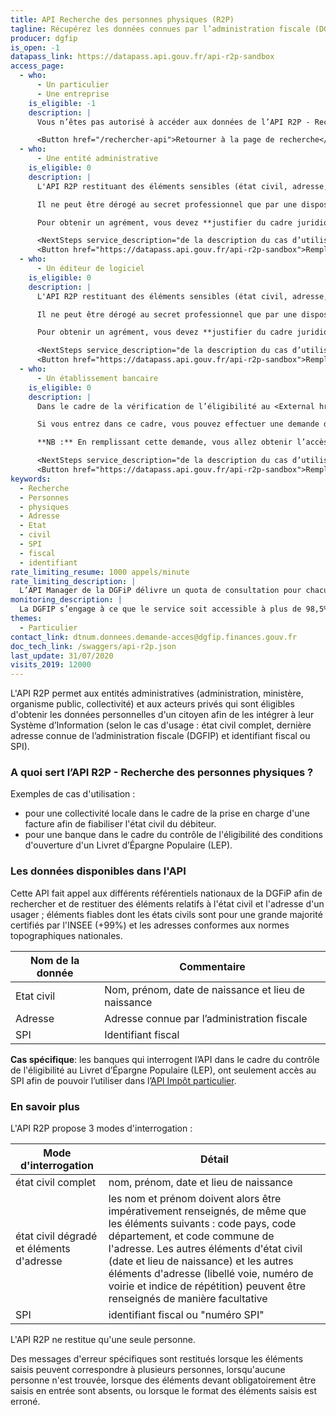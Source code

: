 ```yaml
---
title: API Recherche des personnes physiques (R2P)
tagline: Récupérez les données connues par l’administration fiscale (DGFIP) sur une personne physique (état civil, adresse, identifiant fiscal)
producer: dgfip
is_open: -1
datapass_link: https://datapass.api.gouv.fr/api-r2p-sandbox
access_page:
  - who:
      - Un particulier
      - Une entreprise
    is_eligible: -1
    description: |
      Vous n’êtes pas autorisé à accéder aux données de l’API R2P - Recherche des personnes physiques.

      <Button href="/rechercher-api">Retourner à la page de recherche</Button>
  - who:
      - Une entité administrative
    is_eligible: 0
    description: |
      L'API R2P restituant des éléments sensibles (état civil, adresse, identifiant fiscal), elle est couverte par la règle du secret professionnel prévue par les dispositions de l’article <External href="https://www.legifrance.gouv.fr/affichCodeArticle.do?cidTexte=LEGITEXT000031366350&idArticle=LEGIARTI000031367308&dateTexte=&categorieLien=cid">l'article L100-3</External> du Livre des Procédures Fiscales, car ceux-ci constituent des données nominatives et personnelles.

      Il ne peut être dérogé au secret professionnel que par une disposition législative spécifique. En conséquence, les informations restituées par l'API R2P ne peuvent être communiquées qu’aux personnes, organismes ou autorités bénéficiant d’une telle mesure et dans la limite fixée par la loi.

      Pour obtenir un agrément, vous devez **justifier du cadre juridique** dans lequel s’inscrit votre demande.

      <NextSteps service_description="de la description du cas d’utilisation" />
      <Button href="https://datapass.api.gouv.fr/api-r2p-sandbox">Remplir une demande</Button>
  - who:
      - Un éditeur de logiciel
    is_eligible: 0
    description: |
      L'API R2P restituant des éléments sensibles (état civil, adresse, identifiant fiscal), elle est couverte par la règle du secret professionnel prévue par les dispositions de l’article <External href="https://www.legifrance.gouv.fr/affichCodeArticle.do?cidTexte=LEGITEXT000031366350&idArticle=LEGIARTI000031367308&dateTexte=&categorieLien=cid">l'article L100-3</External> du Livre des Procédures Fiscales, car ceux-ci constituent des données nominatives et personnelles.

      Il ne peut être dérogé au secret professionnel que par une disposition législative spécifique. En conséquence, les informations restituées par l'API R2P ne peuvent être communiquées qu’aux personnes, organismes ou autorités bénéficiant d’une telle mesure et dans la limite fixée par la loi.

      Pour obtenir un agrément, vous devez **justifier du cadre juridique** dans lequel s’inscrit votre demande.

      <NextSteps service_description="de la description du cas d’utilisation" is_editeur={true}/>
      <Button href="https://datapass.api.gouv.fr/api-r2p-sandbox">Remplir une demande</Button>
  - who:
      - Un établissement bancaire
    is_eligible: 0
    description: |
      Dans le cadre de la vérification de l’éligibilité au <External href="https://www.service-public.fr/particuliers/vosdroits/F2367">LEP</External> les banques peuvent être considérées comme une administration au sens de <External href="https://www.legifrance.gouv.fr/affichCodeArticle.do?cidTexte=LEGITEXT000031366350&idArticle=LEGIARTI000031367308&dateTexte=&categorieLien=cid">l'article L100-3</External> du *code des relations entre le public et l'administration*.

      Si vous entrez dans ce cadre, vous pouvez effectuer une demande d'habilitation à l’API R2P.

      **NB :** En remplissant cette demande, vous allez obtenir l’accès à l'API R2P. Afin d'accéder aux données il est également nécessaire d’avoir accès à <External href="/les-api/impot-particulier/demande-acces">l'API Impôt Particulier</External>, qui contient les données nécessaires à la vérification de l'éligibilité au LEP.

      <NextSteps service_description="de la description du cas d’utilisation"/>
      <Button href="https://datapass.api.gouv.fr/api-r2p-sandbox">Remplir une demande</Button>
keywords:
  - Recherche
  - Personnes
  - physiques
  - Adresse
  - Etat
  - civil
  - SPI
  - fiscal
  - identifiant
rate_limiting_resume: 1000 appels/minute
rate_limiting_description: |
  L’API Manager de la DGFiP délivre un quota de consultation pour chacun de ses partenaires pour chaque API utilisée. Concernant l'API R2P le quota par partenaire est fixé à 1 000 appels à la minute.
monitoring_description: |
  La DGFIP s’engage à ce que le service soit accessible à plus de 98,5% et à communiquer sur les coupures de service ponctuelles qui pourraient survenir.
themes:
  - Particulier
contact_link: dtnum.donnees.demande-acces@dgfip.finances.gouv.fr
doc_tech_link: /swaggers/api-r2p.json
last_update: 31/07/2020
visits_2019: 12000
---
```


L'API R2P permet aux entités administratives (administration, ministère, organisme public, collectivité) et aux acteurs privés qui sont éligibles d'obtenir les données personnelles d'un citoyen afin de les intégrer à leur Système d’Information (selon le cas d'usage : état civil complet, dernière adresse connue de l’administration fiscale (DGFIP) et identifiant fiscal ou SPI).

### A quoi sert l’API R2P - Recherche des personnes physiques ?

Exemples de cas d'utilisation :

- pour une collectivité locale dans le cadre de la prise en charge d'une facture afin de fiabiliser l'état civil du débiteur.
- pour une banque dans le cadre du contrôle de l'éligibilité des conditions d'ouverture d'un Livret d’Épargne Populaire (LEP).

### Les données disponibles dans l'API

Cette API fait appel aux différents référentiels nationaux de la DGFiP afin de rechercher et de restituer des éléments relatifs à l'état civil et l'adresse d'un usager ; éléments fiables dont les états civils sont pour une grande majorité certifiés par l'INSEE (+99%) et les adresses conformes aux normes topographiques nationales.

| Nom de la donnée | Commentaire                                         |
| ---------------- | --------------------------------------------------- |
| Etat civil       | Nom, prénom, date de naissance et lieu de naissance |
| Adresse          | Adresse connue par l’administration fiscale         |
| SPI              | Identifiant fiscal                                  |

**Cas spécifique**: les banques qui interrogent l’API dans le cadre du contrôle de l'éligibilité au Livret d’Épargne Populaire (LEP), ont seulement accès au SPI afin de pouvoir l’utiliser dans l’[API Impôt particulier](/les-api/impot-particulier).

### En savoir plus

L'API R2P propose 3 modes d'interrogation :

| Mode d'interrogation                     | Détail                                                                                                                                                                                                                                                                                                                                                               |
| ---------------------------------------- | -------------------------------------------------------------------------------------------------------------------------------------------------------------------------------------------------------------------------------------------------------------------------------------------------------------------------------------------------------------------- |
| état civil complet                       | nom, prénom, date et lieu de naissance                                                                                                                                                                                                                                                                                                                               |
| état civil dégradé et éléments d'adresse | les nom et prénom doivent alors être impérativement renseignés, de même que les éléments suivants : code pays, code département, et code commune de l'adresse. Les autres éléments d'état civil (date et lieu de naissance) et les autres éléments d'adresse (libellé voie, numéro de voirie et indice de répétition) peuvent être renseignés de manière facultative |
| SPI                                      | identifiant fiscal ou "numéro SPI"                                                                                                                                                                                                                                                                                                                                   |

L'API R2P ne restitue qu'une seule personne.

Des messages d'erreur spécifiques sont restitués lorsque les éléments saisis peuvent correspondre à plusieurs personnes, lorsqu'aucune personne n'est trouvée, lorsque des éléments devant obligatoirement être saisis en entrée sont absents, ou lorsque le format des éléments saisis est erroné.
